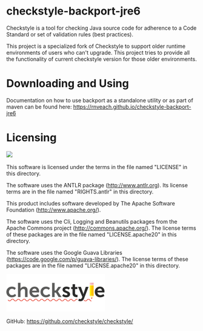 checkstyle-backport-jre6
========================

Checkstyle is a tool for
checking Java source code for adherence to a Code Standard or set of validation rules (best practices).

This project is a specialized fork of Checkstyle to support older runtime environments of users who can't upgrade.
This project tries to provide all the functionality of current checkstyle version for those older environments.

Downloading and Using
=====================

Documentation on how to use backport as a standalone utility or as part of maven can be found here:
https://rnveach.github.io/checkstyle-backport-jre6 

Licensing
=========

![](https://img.shields.io/badge/license-GNU%20LGPL%20v2.1-blue.svg)

This software is licensed under the terms in the file named "LICENSE" in this
directory.

The software uses the ANTLR package (http://www.antlr.org). Its license terms
are in the file named "RIGHTS.antlr" in this directory.

This product includes software developed by
The Apache Software Foundation (http://www.apache.org/).

The software uses the Cli, Logging and Beanutils packages from the
Apache Commons project (http://commons.apache.org/). The license terms
of these packages are in the file named "LICENSE.apache20" in this
directory.

The software uses the Google Guava Libraries
(https://code.google.com/p/guava-libraries/). The license terms of
these packages are in the file named "LICENSE.apache20" in this
directory.

![](https://raw.githubusercontent.com/checkstyle/resources/master/img/checkstyle-logos/checkstyle-logo-260x99.png)

GitHub: https://github.com/checkstyle/checkstyle/

